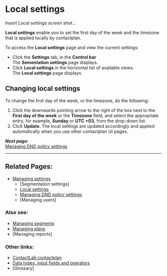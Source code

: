 # Local settings

*Insert Local settings screen shot...*  

**Local settings** enable you to set the first day of the week and the timezone that is applied locally by contactplan.  

To access the **Local settings** page and view the current settings:

- Click the **Settings** tab, in the **Control bar**  
  The **Sementation settings** page displays.   
- Click **Local settings** in the horizontal list of available views.  
  The **Local settings** page displays.  

## Changing local settings  

To change the first day of the week, or the timezone, do the following:

1. Click the downwards pointing arrow to the right of the box next to the **First day of the week** or the **Timezone** field, and select the appropriate entry, for example, **Sunday** or **UTC +03**, from the drop-down list.  
2. Click **Update**.
  The local settings are updated accordingly and applied automatically when you use other contactplan UI pages.  

***Next page:***  
[Managing DND policy settings](ManagingDND.md)  

----------

## Related Pages:  

- [Managing settings](ManagingSettings.md)  
  - [Segmentation settings]  
  - [Local settings](LocalSettings.md)  
  - [Managing DND policy settings](ManagingDND.md)  
  - [Managing users]  

### Also see:  

- [Managing segments](ManagingSegments.md)  
- [Managing plans](ManagingPlans.md)  
- [Managing reports]  

### Other links:  

- [ContactLab contactplan](Home.md)  
- [Data types, input fields and operators](InputBoxOperators.md)  
- [Glossary]  
